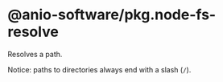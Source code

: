 # @anio-software/pkg.node-fs-resolve

Resolves a path.

Notice: paths to directories always end with a slash (`/`).
